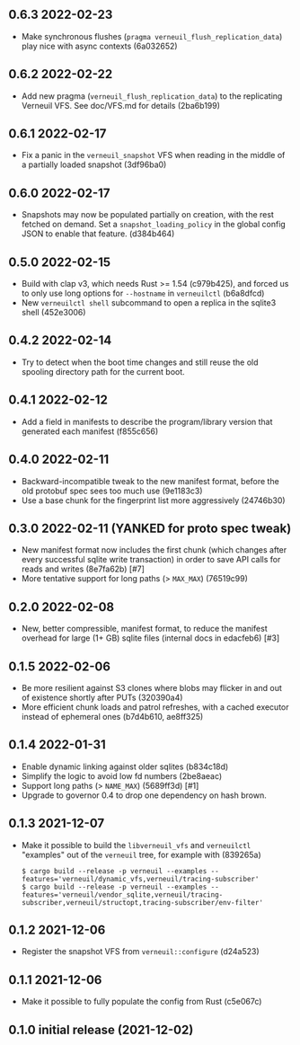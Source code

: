0.6.3 2022-02-23
----------------
* Make synchronous flushes (`pragma verneuil_flush_replication_data`)
  play nice with async contexts (6a032652)

0.6.2 2022-02-22
----------------
* Add new pragma (`verneuil_flush_replication_data`) to the replicating
  Verneuil VFS.  See doc/VFS.md for details (2ba6b199)

0.6.1 2022-02-17
----------------
* Fix a panic in the `verneuil_snapshot` VFS when reading in the
  middle of a partially loaded snapshot (3df96ba0)

0.6.0 2022-02-17
----------------
* Snapshots may now be populated partially on creation, with the rest
  fetched on demand.  Set a `snapshot_loading_policy` in the global
  config JSON to enable that feature. (d384b464)

0.5.0 2022-02-15
----------------
* Build with clap v3, which needs Rust >= 1.54 (c979b425), and forced
  us to only use long options for `--hostname` in `verneuilctl` (b6a8dfcd)
* New `verneuilctl shell` subcommand to open a replica in the sqlite3
  shell (452e3006)

0.4.2 2022-02-14
----------------
* Try to detect when the boot time changes and still reuse the old
  spooling directory path for the current boot.

0.4.1 2022-02-12
----------------
* Add a field in manifests to describe the program/library version
  that generated each manifest (f855c656)

0.4.0 2022-02-11
----------------
* Backward-incompatible tweak to the new manifest format,
  before the old protobuf spec sees too much use (9e1183c3)
* Use a base chunk for the fingerprint list more aggressively
  (24746b30)

0.3.0 2022-02-11 (YANKED for proto spec tweak)
----------------
* New manifest format now includes the first chunk (which changes
  after every successful sqlite write transaction) in order to save
  API calls for reads and writes (8e7fa62b) [#7]
* More tentative support for long paths (> `MAX_MAX`) (76519c99)

0.2.0 2022-02-08
----------------
* New, better compressible, manifest format, to reduce the manifest
  overhead for large (1+ GB) sqlite files (internal docs in edacfeb6) [#3]

0.1.5 2022-02-06
----------------
* Be more resilient against S3 clones where blobs may flicker in
  and out of existence shortly after PUTs (320390a4)
* More efficient chunk loads and patrol refreshes, with a cached
  executor instead of ephemeral ones (b7d4b610, ae8ff325)

0.1.4 2022-01-31
-----------------
* Enable dynamic linking against older sqlites (b834c18d)
* Simplify the logic to avoid low fd numbers (2be8aeac)
* Support long paths (> `NAME_MAX`) (5689ff3d) [#1]
* Upgrade to governor 0.4 to drop one dependency on hash brown.

0.1.3 2021-12-07
----------------
* Make it possible to build the `libverneuil_vfs` and `verneuilctl`
  "examples" out of the `verneuil` tree, for example with (839265a)

  ```
  $ cargo build --release -p verneuil --examples --features='verneuil/dynamic_vfs,verneuil/tracing-subscriber'
  $ cargo build --release -p verneuil --examples --features='verneuil/vendor_sqlite,verneuil/tracing-subscriber,verneuil/structopt,tracing-subscriber/env-filter'
  ```

0.1.2 2021-12-06
----------------
* Register the snapshot VFS from `verneuil::configure` (d24a523)

0.1.1 2021-12-06
----------------
* Make it possible to fully populate the config from Rust (c5e067c)

0.1.0 initial release (2021-12-02)
----------------------------------
